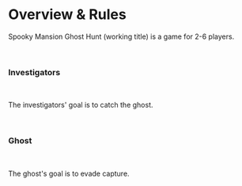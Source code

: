 # Overview & Rules

Spooky Mansion Ghost Hunt \(working title\) is a game for 2-6 players.

‌

### Investigators

‌

The investigators' goal is to catch the ghost.

‌

### Ghost

‌

The ghost's goal is to evade capture.

### 

